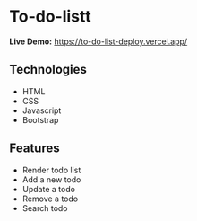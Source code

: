 # To-do-listt

**Live Demo:** https://to-do-list-deploy.vercel.app/

## Technologies
- HTML
- CSS
- Javascript
- Bootstrap

## Features
- Render todo list 
- Add a new todo 
- Update a todo 
- Remove a todo 
- Search todo 
